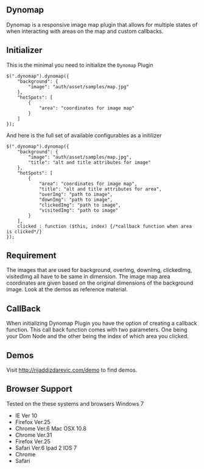 Dynomap
-------
Dynomap is a responsive image map plugin that allows for multiple states of when interacting with areas on the map and custom callbacks.


Initializer
--------------

This is the minimal you need to initialize the `Dynomap` Plugin

	$(".dynomap").dynomap({
		"background": {
			"image": "auth/asset/samples/map.jpg"
		},
		"hotSpots": [
			{
				"area": "coordinates for image map"
			}
		]
	});
	
And here is the full set of available configurables as a initilizer

	$(".dynomap").dynomap({
		"background": {
			"image": "auth/asset/samples/map.jpg",
            "title": "alt and title attributes for image"
		},
		"hotSpots": [
			{
				"area": "coordinates for image map",
				"title": "alt and title attributes for area",
				"overImg": "path to image",
				"downImg": "path to image",
				"clickedImg": "path to image",
				"visitedImg": "path to image"
			}
		],
		clicked : function ($this, index) {/*callback function when area is clicked*/}
	});

	
Requirement
--------------
The images that are used for background, overImg, downImg, clickedImg, visitedImg all have to be same in dimension.
The image map area coordinates are given based on the original dimensions of the background image.
Look at the demos as reference material. 
	
	
CallBack
--------------
When initializing Dynomap Plugin you have the option of creating a callback function. 
This call back function comes with two parameters. One being your Dom Node and the other being the index of 
which area you clicked. 


Demos
--------------
Visit http://rijaddizdarevic.com/demo to find demos.


Browser Support
---------------
Tested on the these systems and browsers
Windows 7
- IE Ver 10
- Firefox Ver.25
- Chrome Ver.6
Mac OSX 10.8 
- Chrome Ver.31
- Firefox Ver.25
- Safari Ver.6
Ipad 2 IOS 7
- Chrome 
- Safari	